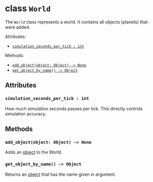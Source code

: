 # class `World`

The `World` class represents a world. It contains all objects (planets) that were added.

Attributes:
* [`simulation_seconds_per_tick : int`](#simulationsecondspertick--int)

Methods:
* [`add_object(object: Object) -> None`](#addobjectobject---none)
* [`get_object_by_name() -> Object`](#getobjectbyname---object)

## Attributes

### `simulation_seconds_per_tick : int`

How much simulation seconds passes per tick. This directly controls simulation accuracy.

## Methods

### `add_object(object: Object) -> None`

Adds an [object](./Object.md) to the World.

### `get_object_by_name() -> Object`

Returns an [object](./Object.md) that has the name given in argument.
